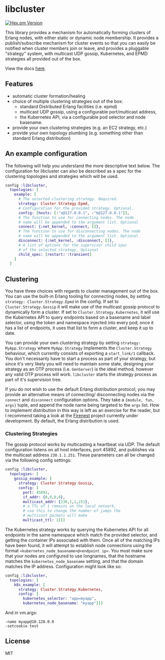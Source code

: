 # libcluster

[![Hex.pm Version](http://img.shields.io/hexpm/v/libcluster.svg?style=flat)](https://hex.pm/packages/libcluster)

This library provides a mechanism for automatically forming clusters of Erlang nodes, with
either static or dynamic node membership. It provides a publish/subscribe mechanism for cluster
events so that you can easily be notified when cluster members join or leave, and provides a
pluggable "strategy" system, with multicast UDP gossip, Kubernetes, and EPMD strategies all provided
out of the box.

View the docs [here](https://hexdocs.pm/libcluster).

## Features

- automatic cluster formation/healing
- choice of multiple clustering strategies out of the box:
  - standard Distributed Erlang facilities (i.e. epmd)
  - multicast UDP gossip, using a configurable port/multicast address,
  - the Kubernetes API, via a configurable pod selector and node basename.
- provide your own clustering strategies (e.g. an EC2 strategy, etc.)
- provide your own topology plumbing (e.g. something other than standard Erlang distribution)

## An example configuration

The following will help you understand the more descriptive text below. The configuration
for libcluster can also be described as a spec for the clustering topologies and strategies
which will be used.

```elixir
config :libcluster,
  topologies: [
    example: [
      # The selected clustering strategy. Required.
      strategy: Cluster.Strategy.Epmd,
      # Configuration for the provided strategy. Optional.
      config: [hosts: [:"a@127.0.0.1", :"b@127.0.0.1"]],
      # The function to use for connecting nodes. The node
      # name will be appended to the argument list. Optional
      connect: {:net_kernel, :connect, []},
      # The function to use for disconnecting nodes. The node
      # name will be appended to the argument list. Optional
      disconnect: {:net_kernel, :disconnect, []},
      # A list of options for the supervisor child spec
      # of the selected strategy. Optional
      child_spec: [restart: :transient]
    ]
  ]
```


## Clustering

You have three choices with regards to cluster management out of the box. You can use the built-in Erlang tooling for connecting
nodes, by setting `strategy: Cluster.Strategy.Epmd` in the config. If set to `Cluster.Strategy.Gossip` it will make use of
the multicast gossip protocol to dynamically form a cluster. If set to `Cluster.Strategy.Kubernetes`, it will use the
Kubernetes API to query endpoints based on a basename and label selector, using the token and namespace injected into
every pod; once it has a list of endpoints, it uses that list to form a cluster, and keep it up to date.

You can provide your own clustering strategy by setting `strategy: MyApp.Strategy` where `MyApp.Strategy` implements the
`Cluster.Strategy` behaviour, which currently consists of exporting a `start_link/1` callback. You don't necessarily have
to start a process as part of your strategy, but since it's very likely you will need to maintain some state, designing your
strategy as an OTP process (i.e. `GenServer`) is the ideal method, however any valid OTP process will work. `libcluster` starts
the strategy process as part of it's supervision tree.

If you do not wish to use the default Erlang distribution protocol, you may provide an alternative means of connecting/
disconnecting nodes via the `connect` and `disconnect` configuration options. They take a `{module, fun, args}` tuple,
and append the node name being targeted to the `args` list. How to implement distribution in this way is left as an
exercise for the reader, but I recommend taking a look at the [Firenest](https://github.com/phoenixframework/firenest) project
currently under development. By default, the Erlang distribution is used.

### Clustering Strategies

The gossip protocol works by multicasting a heartbeat via UDP. The default configuration listens on all host interfaces,
port 45892, and publishes via the multicast address `230.1.1.251`. These parameters can all be changed via the
following config settings:

```elixir
config :libcluster,
  topologies: [
    gossip_example: [
      strategy: Cluster.Strategy.Gossip,
      config: [
        port: 45892,
        if_addr: {0,0,0,0},
        multicast_addr: {230,1,1,251},
        # a TTL of 1 remains on the local network,
        # use this to change the number of jumps the
        # multicast packets will make
        multicast_ttl: 1]]]
```

The Kubernetes strategy works by querying the Kubernetes API for all endpoints in the same namespace which match the provided
selector, and getting the container IPs associated with them. Once all of the matching IPs have been found, it will attempt to
establish node connections using the format `<kubernetes_node_basename>@<endpoint ip>`. You must make sure that your nodes are
configured to use longnames, that the hostname matches the `kubernetes_node_basename` setting, and that the domain matches the
IP address. Configuration might look like so:

```elixir
config :libcluster,
  topologies: [
    k8s_example: [
      strategy: Cluster.Strategy.Kubernetes,
      config: [
        kubernetes_selector: "app=myapp",
        kubernetes_node_basename: "myapp"]]]
```

And in vm.args:

```
-name myapp@10.128.0.9
-setcookie test
```

## License

MIT

